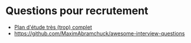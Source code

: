 # Questions pour recrutement

- [Plan d'étude très (trop) complet](https://github.com/jwasham/coding-interview-university)
- https://github.com/MaximAbramchuck/awesome-interview-questions
